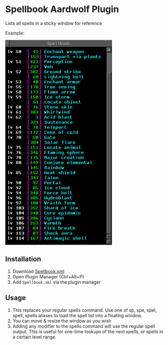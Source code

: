 # Spellbook Aardwolf Plugin

Lists all spells in a sticky window for reference

Example:

![Spellbook](./Spellbook.png)

## Installation

1. Download [Spellbook.xml](Spellbook.xml)
1. Open Plugin Manager (Ctrl+Alt+P)
1. Add `Spellbook.xml` via the plugin manager

## Usage

1. This replaces your regular spells command. Use one of sp, spe, spel, spell, spells aliases to
   load the spell list into a floating window.
1. You can move & resize the window as you wish
1. Adding any modifier to the spells command will use the regular spell output. This is useful for
   one-time lookups of the next spells, or spells in a certain level range.
